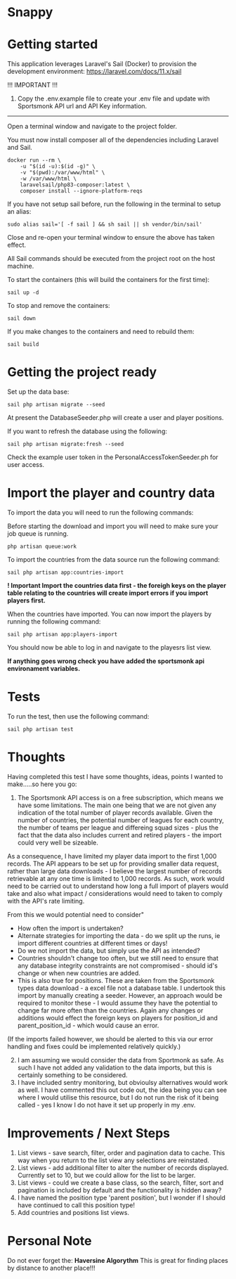 Snappy
=================

# Getting started

This application leverages Laravel's Sail (Docker) to provision the development environment: <https://laravel.com/docs/11.x/sail>

!!! IMPORTANT !!!

1) Copy the .env.example file to create your .env file and update with Sportsmonk API url and API Key information.

---

Open a terminal window and navigate to the project folder.

You must now install composer all of the dependencies including Laravel and Sail.

```
docker run --rm \
    -u "$(id -u):$(id -g)" \
    -v "$(pwd):/var/www/html" \
    -w /var/www/html \
    laravelsail/php83-composer:latest \
    composer install --ignore-platform-reqs
```

If you have not setup sail before, run the following in the terminal to setup an alias:

```
sudo alias sail='[ -f sail ] && sh sail || sh vendor/bin/sail'
```

Close and re-open your terminal window to ensure the above has taken effect.

All Sail commands should be executed from the project root on the host machine.

To start the containers (this will build the containers for the first time):

```
sail up -d
```

To stop and remove the containers:

```
sail down
```

If you make changes to the containers and need to rebuild them:

```
sail build
```

# Getting the project ready

Set up the data base:

```
sail php artisan migrate --seed
```

At present the DatabaseSeeder.php will create a user and player positions.

If you want to refresh the database using the following:

```
sail php artisan migrate:fresh --seed
```

Check the example user token in the PersonalAccessTokenSeeder.ph for user access.

# Import the player and country data
To import the data you will need to run the following commands:

Before starting the download and import you will need to make sure your job queue is running.
```
php artisan queue:work
```

To import the countries from the data source run the following command:
```
sail php artisan app:countries-import
```

**! Important
Import the countries data first - the foreigh keys on the player table relating to the countries will create import errors if you import players first.**

When the countries have imported.  You can now import the players by running the following command:
```
sail php artisan app:players-import
```

You should now be able to log in and navigate to the playesrs list view.

**If anything goes wrong check you have added the sportsmonk api environament variables.**

# Tests
To run the test, then use the following command:
```
sail php artisan test
```

# Thoughts
Having completed this test I have some thoughts, ideas, points I wanted to make.....so here you go:

1) The Sportsmonk API access is on a free subscription, which means we have some limitations. The main one being that we are not given any indication of the total number of player records available.  Given the number of countries, the potential number of leagues for each country, the number of teams per league and differeing squad sizes - plus the fact that the data also includes current and retired players - the import could very well be sizeable.

As a consequence, I have limited my player data import to the first 1,000 records.  The API appears to be set up for providing smaller data request, rather than large data downloads - I believe the largest number of records retrievable at any one time is limited to 1,000 records.  As such, work would need to be carried out to understand how long a full import of players would take and also what impact / considerations would need to taken to comply with the API's rate limiting.

From this we would potential need to consider"
 - How often the import is undertaken?
 - Alternate strategies for importing the data - do we split up the runs, ie import different countries at different times or days!
 - Do we not import the data, but simply use the API as intended?
 - Countries shouldn't change too often, but we still need to ensure that any database integrity constraints are not compromised - should id's change or when new countries are added.
 - This is also true for positions.  These are taken from the Sportsmonk types data download - a excel file not a database table. I undertook this import by manually creating a seeder.  However, an approach would be required to monitor these - I would assume they have the potential to change far more often than the countries.  Again any changes or additions would effect the foreign keys on players for position_id and parent_position_id - which would cause an error.
 
 (If the imports failed however, we should be alerted to this via our error handling and fixes could be implemented relatively quickly.) 

2) I am assuming we would consider the data from Sportmonk as safe.  As such I have not added any validation to the data imports, but this is certainly something to be considered.
3) I have included sentry monitoring, but obvioulsy alternatives would work as well.  I have commented this out code out, the idea being you can see where I would utilise this resource, but I do not run the risk of it being called - yes I know I do not have it set up properly in my .env. 

# Improvements / Next Steps
1) List views - save search, filter, order and pagination data to cache.  This way when you return to the list view any selections are reinstated.
2) List views - add additional filter to alter the number of records displayed.  Currently set to 10, but we could allow for the list to be larger.
3) List views - could we create a base class, so the search, filter, sort and pagination is included by default and the functionality is hidden away?
4) I have named the position type 'parent position', but I wonder if I should have continued to call this position type!
5) Add countries and positions list views.


# Personal Note
Do not ever forget the:
**Haversine Algorythm** 
This is great for finding places by distance to another place!!!



